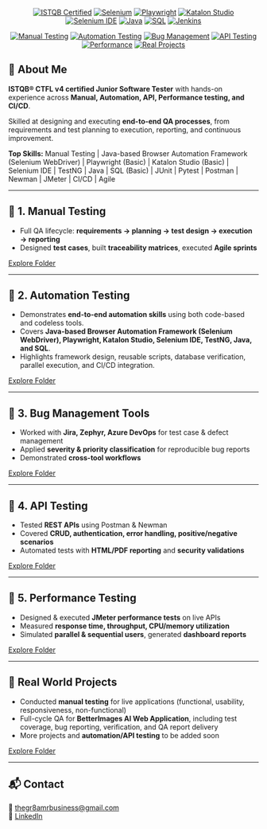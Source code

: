 <p align="center">
  <a href="https://www.istqb.org/"><img src="https://img.shields.io/badge/ISTQB-CTFL4-blue" alt="ISTQB Certified"></a>
  <a href="https://www.selenium.dev/"><img src="https://img.shields.io/badge/Selenium-WebDriver-green" alt="Selenium"></a>
  <a href="https://playwright.dev/"><img src="https://img.shields.io/badge/Playwright-Basic-purple" alt="Playwright"></a>
  <a href="https://www.katalon.com/"><img src="https://img.shields.io/badge/Katalon-Basic-orange" alt="Katalon Studio"></a>
  <a href="https://www.selenium.dev/selenium-ide/"><img src="https://img.shields.io/badge/Selenium_IDE-Codeless-red" alt="Selenium IDE"></a>
  <a href="https://www.java.com/"><img src="https://img.shields.io/badge/Java-Programming-lightblue" alt="Java"></a>
  <a href="https://www.w3schools.com/sql/"><img src="https://img.shields.io/badge/SQL-Basic-yellow" alt="SQL"></a>
  <a href="https://www.jenkins.io/"><img src="https://img.shields.io/badge/Jenkins-CI/CD-lightgrey" alt="Jenkins"></a>
</p>


<p align="center">
  <a href="#manual-testing"><img src="https://img.shields.io/badge/01-Manual_Testing-blue" alt="Manual Testing"></a>
  <a href="#automation-testing"><img src="https://img.shields.io/badge/02-Automation_Testing-red" alt="Automation Testing"></a>
  <a href="#bug-management"><img src="https://img.shields.io/badge/03-Bug_Management-yellow" alt="Bug Management"></a>
  <a href="#api-testing"><img src="https://img.shields.io/badge/04-API_Testing-green" alt="API Testing"></a>
  <a href="#performance-testing"><img src="https://img.shields.io/badge/05-Performance_Testing-purple" alt="Performance"></a>
  <a href="#real-world-projects"><img src="https://img.shields.io/badge/Real_World_Projects-lightblue" alt="Real Projects"></a>
</p>

## 👤 About Me

**ISTQB® CTFL v4 certified Junior Software Tester** with hands-on experience across **Manual, Automation, API, Performance testing, and CI/CD**.  

Skilled at designing and executing **end-to-end QA processes**, from requirements and test planning to execution, reporting, and continuous improvement.  

**Top Skills:** Manual Testing | Java-based Browser Automation Framework (Selenium WebDriver) | Playwright (Basic) | Katalon Studio (Basic) | Selenium IDE | TestNG | Java | SQL (Basic) | JUnit | Pytest | Postman | Newman | JMeter | CI/CD | Agile  
 

---

## 🔹 1. Manual Testing
<a name="manual-testing"></a>
- Full QA lifecycle: **requirements → planning → test design → execution → reporting**  
- Designed **test cases**, built **traceability matrices**, executed **Agile sprints**

[Explore Folder](./01-Manual_Testing/README.md)  

---

## 🔹 2. Automation Testing
<a name="automation-testing"></a>
- Demonstrates **end-to-end automation skills** using both code-based and codeless tools.  
- Covers **Java-based Browser Automation Framework (Selenium WebDriver), Playwright, Katalon Studio, Selenium IDE, TestNG, Java, and SQL**.  
- Highlights framework design, reusable scripts, database verification, parallel execution, and CI/CD integration.  

[Explore Folder](./02-Automation_Testing/README.md)

---

## 🔹 3. Bug Management Tools
<a name="bug-management"></a>
- Worked with **Jira, Zephyr, Azure DevOps** for test case & defect management  
- Applied **severity & priority classification** for reproducible bug reports  
- Demonstrated **cross-tool workflows**

[Explore Folder](./03-Bug_Management/README.md)  

---

## 🔹 4. API Testing
<a name="api-testing"></a>
- Tested **REST APIs** using Postman & Newman  
- Covered **CRUD, authentication, error handling, positive/negative scenarios**  
- Automated tests with **HTML/PDF reporting** and **security validations**

[Explore Folder](./04-API_Testing/README.md)  

---

## 🔹 5. Performance Testing
<a name="performance-testing"></a>
- Designed & executed **JMeter performance tests** on live APIs  
- Measured **response time, throughput, CPU/memory utilization**  
- Simulated **parallel & sequential users**, generated **dashboard reports**

[Explore Folder](./05-Performance_Testing/README.md)  

---

## 🔹 Real World Projects
<a name="real-world-projects"></a>
- Conducted **manual testing** for live applications (functional, usability, responsiveness, non-functional)  
- Full-cycle QA for **BetterImages AI Web Application**, including test coverage, bug reporting, verification, and QA report delivery  
- More projects and **automation/API testing** to be added soon

[Explore Folder](./Real_World_Projects/README.md)


---

## 📬 Contact
📧 [thegr8amrbusiness@gmail.com](mailto:thegr8amrbusiness@gmail.com)  
💼 [LinkedIn](https://www.linkedin.com/)
